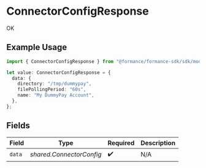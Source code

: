 # ConnectorConfigResponse

OK

## Example Usage

```typescript
import { ConnectorConfigResponse } from "@formance/formance-sdk/sdk/models/shared";

let value: ConnectorConfigResponse = {
  data: {
    directory: "/tmp/dummypay",
    filePollingPeriod: "60s",
    name: "My DummyPay Account",
  },
};
```

## Fields

| Field                    | Type                     | Required                 | Description              |
| ------------------------ | ------------------------ | ------------------------ | ------------------------ |
| `data`                   | *shared.ConnectorConfig* | :heavy_check_mark:       | N/A                      |